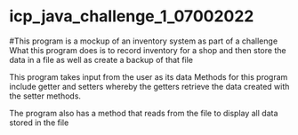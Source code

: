 # icp_java_challenge_1_07002022

#This program is a mockup of an inventory system as part of a challenge
What this program does is to record inventory for a shop 
and then store the data in a file as well as create a backup of that file

This program takes input from the user as its data
Methods for this program include getter and setters whereby
the getters retrieve the data created with the setter methods.

The program also has a method that reads from the file to display all data stored in the file
